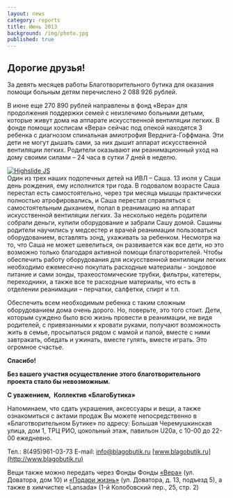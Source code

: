 ```yaml
---
layout: news
category: reports
title: Июнь 2013
background: /img/photo.jpg
published: true
---
```


<h2>Дорогие друзья!</h2>

За девять месяцев работы Благотворительного бутика для оказания помощи больным детям перечислено 2 088 926 рублей.  
  
В июне еще 270 890 рублей направлены в фонд «Вера» для продолжения поддержки  семей с неизлечимо больными детьми, которые живут дома на аппарате искусственной вентиляции легких. В фонде помощи хосписам «Вера» сейчас под опекой находятся 3 ребенка с диагнозом спинальная амиотрофия Верднига-Гоффмана. Эти дети не могут дышать сами, за них дышит аппарат искусственной вентиляции легких. Родители оказывают им реанимационный уход на дому своими силами – 24 часа в сутки 7 дней в неделю.  
  
<div class="slides">
<a href="http://blagobutik.ru/img/sasha.jpg" class="highslide" onclick="return hs.expand(this)"><img src="http://blagobutik.ru/img/sasha_thumb.jpg" alt="Highslide JS" title="Click to enlarge"></a>
</div> 
Один из трех наших подопечных детей на ИВЛ – Саша. 13 июля у Саши день рождения, ему исполнится три года. В годовалом возрасте Саша перестал есть самостоятельно, через три месяца мышцы практически полностью атрофировались, и Саша перестал справляться с самостоятельным дыханием, попал в реанимацию на аппарат искусственной вентиляции легких. За несколько недель родители собрали деньги, купили оборудование и забрали Сашу домой. Сашины родители научились у медсестер и врачей реанимации пользоваться оборудованием, вставлять зонд, ухаживать за ребенком. Несмотря на то, что Саша не может шевелиться, он развивается как все дети, но это возможно только благодаря активной помощи благотворителей. Чтобы обеспечить работу оборудования для искусственной вентиляции легких необходимо ежемесячно покупать расходные материалы - зондовое питание и сами зонды, трахеостомические трубки, фильтры, катетеры, переходники, а также все те расходные материалы, что есть в отделении реанимации – перчатки, салфетки, спирт и т.п.   
  
Обеспечить всем необходимым ребенка с таким сложным оборудованием дома очень дорого. Но, поверьте, это того стоит. Дети, которым суждено было всю жизнь провести в реанимации, не видя родителей, с привязанными к кровати руками, получают возможность жить в семье, просыпаться рядом с мамой и папой, вместе с ними завтракать, обедать и ужинать, вместе гулять, вместе играть. Это огромное счастье.  
    
**Спасибо!**  
  
**Без вашего участия осуществление этого благотворительного проекта стало бы невозможным.**  
    
**С уважением,  
Коллектив «БлагоБутика»**

Напоминаем, что сдать украшения, аксессуары и вещи, а также ознакомиться с актами продаж Вы можете непосредственно в «Благотворительном Бутике» по адресу: Большая Черемушкинская улица, дом 1, ТРЦ РИО, цокольный этаж, павильон U20а, 
с 10-00 до 22-00 ежедневно.  

Тел.: 8(495)961-03-73  E-mail: [info@blagobutik.ru](mailto:info@blagobutik.ru) [www.blagobutik.ru](http://www.blagobutik.ru)  

Вещи также можно передать через Фонды Фонды [«Вера»](http://www.hospicefund.ru) (ул. Доватора, дом 10) и [«Подари жизнь»](http://podari-zhizn.ru) (ул. Доватора, д. 13, подъезд 5), а также в химчистке «Lansada» (1-й Колобовский пер., 25, стр. 2)